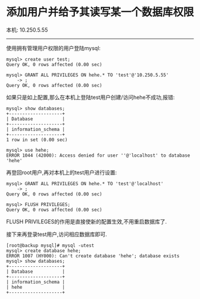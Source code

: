 # 添加用户并给予其读写某一个数据库权限

本机: 10.250.5.55

---
使用拥有管理用户权限的用户登陆mysql:

```
mysql> create user test;
Query OK, 0 rows affected (0.00 sec)

mysql> GRANT ALL PRIVILEGES ON hehe.* TO 'test'@'10.250.5.55'
    -> ;
Query OK, 0 rows affected (0.00 sec)

```

如果只是如上配置,那么在本机上登陆test用户创建/访问hehe不成功,报错:

```
mysql> show databases;
+--------------------+
| Database           |
+--------------------+
| information_schema |
+--------------------+
1 row in set (0.00 sec)

mysql> use hehe;
ERROR 1044 (42000): Access denied for user ''@'localhost' to database 'hehe'
```

再登回root用户,再对本机上的test用户进行设置:

```
mysql> GRANT ALL PRIVILEGES ON hehe.* TO 'test'@'localhost'
    -> ;
Query OK, 0 rows affected (0.00 sec)

mysql> FLUSH PRIVILEGES;
Query OK, 0 rows affected (0.00 sec)
```

FLUSH PRIVILEGES的作用是直接使新的配置生效,不用重启数据库了.


接下来再登录test用户,访问相应数据库即可.

```
[root@backup mysql]# mysql -utest
mysql> create database hehe;
ERROR 1007 (HY000): Can't create database 'hehe'; database exists
mysql> show databases;
+--------------------+
| Database           |
+--------------------+
| information_schema |
| hehe               |
+--------------------+
```

